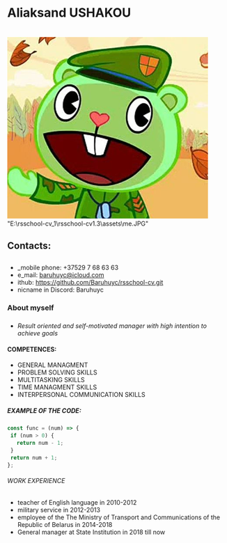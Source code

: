 # **Aliaksand USHAKOU** <h1>
![Photo](assets/me.JPG)  "E:\rsschool-cv_1\rsschool-cv1.3\assets\me.JPG"
 ## **Contacts**: <h2>
 * _mobile phone: +37529 7 68 63 63
 * e_mail: baruhuyc@icloud.com
 * ithub: https://github.com/Baruhuyc/rsschool-cv.git
 * nicname in Discord: Baruhuyc 
 ### About myself <h3>
 * *Result oriented and self-motivated manager with high intention to achieve goals* 
 #### **COMPETENCES**: <h4> 
 * GENERAL MANAGMENT 
 * PROBLEM SOLVING SKILLS 
 * MULTITASKING SKILLS 
 * TIME MANAGMENT SKILLS
 * INTERPERSONAL COMMUNICATION SKILLS
 ##### EXAMPLE OF THE CODE: <h5>
 ```javascript
const func = (num) => {
  if (num > 0) {
    return num - 1;
  }
  return num + 1;
};
```
###### WORK EXPERIENCE <h6>
* teacher of English language in 2010-2012
* military service in 2012-2013
* employee of the The Ministry of Transport and Communications of the Republic of Belarus in 2014-2018
* General manager at State Institution in 2018 till now

